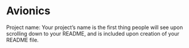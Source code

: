 # Avionics
Project name: Your project’s name is the first thing people will see upon scrolling down to your README, and is included upon creation of your README file.
